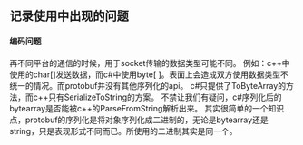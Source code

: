 ## 记录使用中出现的问题

#### 编码问题
再不同平台的通信的时候，用于socket传输的数据类型可能不同。
例如：c++中使用的char[]发送数据，而c#中使用byte[ ]。表面上会造成双方使用数据类型不统一的情况。而protobuf并没有其他序列化的api。
c#只提供了ToByteArray的方法，而c++只有SerializeToString的方案。
不禁让我们有疑问，c#序列化后的bytearray是否能被c++的ParseFromString解析出来。
其实很简单的一个知识点，protobuf的序列化是将对象序列化成二进制的，无论是bytearray还是string，只是表现形式不同而已。所使用的二进制其实是同一个。